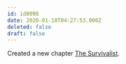 ```yaml
---
id: id0098
date: 2020-01-18T04:27:53.000Z
deleted: false
draft: false
---
```


Created a new chapter [The Survivalist][1].

[1]: the-survivalist.html